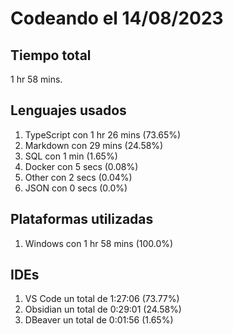 # Codeando el 14/08/2023

## Tiempo total
1 hr 58 mins.

## Lenguajes usados
1. TypeScript con 1 hr 26 mins (73.65%)
1. Markdown con 29 mins (24.58%)
1. SQL con 1 min (1.65%)
1. Docker con 5 secs (0.08%)
1. Other con 2 secs (0.04%)
1. JSON con 0 secs (0.0%)

## Plataformas utilizadas
1. Windows con 1 hr 58 mins (100.0%)

## IDEs
1. VS Code un total de 1:27:06 (73.77%)
1. Obsidian un total de 0:29:01 (24.58%)
1. DBeaver un total de 0:01:56 (1.65%)

